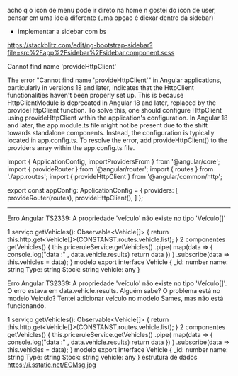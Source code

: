 

 acho q o icon de menu pode ir direto na home
 n gostei do icon de user, pensar em uma ideia diferente (uma opçao é diexar dentro da sidebar)

- implementar a sidebar com bs

https://stackblitz.com/edit/ng-bootstrap-sidebar?file=src%2Fapp%2Fsidebar%2Fsidebar.component.scss

Cannot find name 'provideHttpClient'

The error "Cannot find name 'provideHttpClient'" in Angular applications, particularly in versions 18 and later, indicates that the HttpClient functionalities haven't been properly set up. This is because HttpClientModule is deprecated in Angular 18 and later, replaced by the provideHttpClient function. To solve this, one should configure HttpClient using provideHttpClient within the application's configuration.
In Angular 18 and later, the app.module.ts file might not be present due to the shift towards standalone components. Instead, the configuration is typically located in app.config.ts. To resolve the error, add provideHttpClient() to the providers array within the app.config.ts file.

import { ApplicationConfig, importProvidersFrom } from '@angular/core';
import { provideRouter } from '@angular/router';
import { routes } from './app.routes';
import { provideHttpClient } from '@angular/common/http';

export const appConfig: ApplicationConfig = {
  providers: [
    provideRouter(routes),
    provideHttpClient(),
  ]
};

______________________
Erro Angular TS2339: A propriedade 'veículo' não existe no tipo 'Veículo[]'

1 serviço
getVehicles(): Observable<Vehicle[]> {
        return this.http.get<Vehicle[]>(CONSTANST.routes.vehicle.list);
    }
2 componentes
  getVehicles() {
        this.priceruleService.getVehicles()
            .pipe(
                map(data => {
                    console.log("data :" , data.vehicle.results)
                    return data
                })
            )
            .subscribe(data => this.vehicles = data);
    }
modelo
export interface Vehicle {
    _id: number
    name: string
    Type: string
    Stock: string
    vehicle: any
}

Erro Angular TS2339: A propriedade 'veículo' não existe no tipo 'Veículo[]'. O erro estava em data.vehicle.results. Alguém sabe? O problema está no modelo Veículo? Tentei adicionar veículo no modelo Sames, mas não está funcionando.

1 serviço
getVehicles(): Observable<Vehicle[]> {
        return this.http.get<Vehicle[]>(CONSTANST.routes.vehicle.list);
    }
2 componentes
  getVehicles() {
        this.priceruleService.getVehicles()
            .pipe(
                map(data => {
                    console.log("data :" , data.vehicle.results)
                    return data
                })
            )
            .subscribe(data => this.vehicles = data);
    }
modelo
export interface Vehicle {
    _id: number
    name: string
    Type: string
    Stock: string
    vehicle: any
}
estrutura de dados
https://i.sstatic.net/ECMsg.jpg


